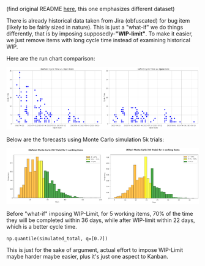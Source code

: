 (find original README [here](./README.md), this one emphasizes different dataset)

There is already historical data taken from Jira (obfuscated) for bug item (likely to be fairly sized in nature). This is just a "what-if" we do things differently, that is by imposing supposedly-**"WIP-limit"**. To make it easier, we just remove items with long cycle time instead of examining historical WIP.

Here are the run chart comparison:

![study case run chart](./study-case-run-chart-bug-resolution-cycle-time.png)

Below are the forecasts using Monte Carlo simulation 5k trials:

![study case cycle time](./study-case-bug-cycle-time-impose-WIP-limit.png)

Before "what-if" imposing WIP-Limit, for 5 working items, 70% of the time they will be completed within 36 days, while after WIP-limit within 22 days, which is a better cycle time. 

```
np.quantile(simulated_total, q=[0.7])
```

This is just for the sake of argument, actual effort to impose WIP-Limit maybe harder maybe easier, plus it's just one aspect to Kanban. 
